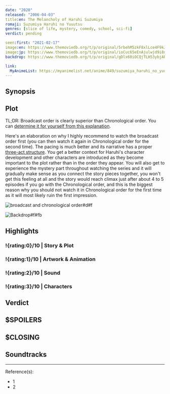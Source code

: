 ```yaml
---
date: "2020"
released: "2006-04-03"
title:en: The Melancholy of Haruhi Suzumiya
romaji: Suzumiya Haruhi no Yuuutsu
genres: [slice of life, mystery, comedy, school, sci-fi]
verdict: pending

seen:first: "2021-02-17"
image:en: https://www.themoviedb.org/t/p/original/5rbehM5zkF8xlLce4F9kJZWhqmU.jpg
image:jp: https://www.themoviedb.org/t/p/original/ioCuc65eEnAjulwjd9i8nOuIcRV.jpg
backdrop: https://www.themoviedb.org/t/p/original/gDlx60iOCQjTLH53ybjAPOUyVIp.jpg

link:
  MyAnimeList: https://myanimelist.net/anime/849/suzumiya_haruhi_no_yuuutsu, https://myanimelist.net/anime/4382/Suzumiya_Haruhi_no_Yuuutsu_2009/
---
```



## Synopsis

## Plot

<!-- TODO: explain ways to watch -->

TL;DR: Broadcast order is clearly superior than Chronological order. You can [determine it for yourself from this explanation](https://www.reddit.com/r/anime/comments/1w8ggp/wanting_to_watch_the_melancholy_of_haruhi_suzumiya/cezq5xx).

Here's an elaboration on why I highly recommend to watch the broadcast order first (you can then watch it again in Chronological order for the second time). The pacing is much better and its narrative has a proper [three-act structure](https://en.wikipedia.org/wiki/Three-act_structure). You get a better context for Haruhi's character development and other characters are introduced as they become important to the plot rather than in the order they appear. You will also get to experience the mystery part throughout watching the series and it will gradually make sense as you connect the story pieces together, you won't get this feeling at all and the story would reach climax just after about 4 to 5 episodes if you go with the Chronological order, and this is the biggest reason why you should not watch it in Chronological order for the first time as it will most likely ruin the first impression.

![broadcast and chronological order#d#f](https://i.imgur.com/CMaAuPB.png "Infographic on how to watch Haruhi")

![Backdrop#f#fb](https://www.themoviedb.org/t/p/original/gDlx60iOCQjTLH53ybjAPOUyVIp.jpg "Source: TMDB")

## Highlights

### !{rating:0}/10 | Story & Plot

### !{rating:1}/10 | Artwork & Animation

### !{rating:2}/10 | Sound

### !{rating:3}/10 | Characters

## Verdict

## $SPOILERS

## $CLOSING

## Soundtracks

***
Reference(s):

- 1
- 2
